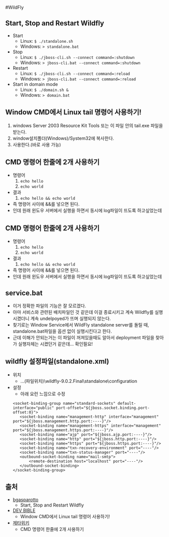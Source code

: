 #WildFly
## Start, Stop and Restart Wildfly
 - Start
 	 - Linux: `$ ./standalone.sh`
 	 - Windows: `> standalone.bat`
 - Stop
 	 - Linux: `$ ./jboss-cli.sh --connect command=:shutdown`
 	 - Windows: `> jboss-cli.bat --connect command=:shutdown`
 - Restart
 	 - Linux: `$ ./jboss-cli.sh --connect command=:reload`
 	 - Windows: `> jboss-cli.bat --connect command=:reload`
 - Start in domain mode
 	 - Linux: `$ ./domain.sh &`
 	 - Windows: `> domain.bat`

## Window CMD에서 Linux tail 명령어 사용하기!
 1. windows Server 2003 Resource Kit Tools 또는 이 파일 안의 tail.exe 파일을 받는다.
 2. window설치폴더(Windows)/System32에 복사한다.
 3. 사용한다.(바로 사용 가능)

## CMD 명령어 한줄에 2개 사용하기
 - 명령어
 	 1. `echo hello`
 	 2. `echo world`
 - 결과
 	 1. `echo hello && echo world`
 - 즉 명령어 사이에 &&를 넣으면 된다.
 - 인데 원래 윈도우 서버에서 실행을 하면서 동시에 log파일이 뜨도록 하고싶었는데

## CMD 명령어 한줄에 2개 사용하기
 - 명령어
 	 1. `echo hello`
 	 2. `echo world`
 - 결과
 	 1. `echo hello && echo world`
 - 즉 명령어 사이에 &&를 넣으면 된다.
 - 인데 원래 윈도우 서버에서 실행을 하면서 동시에 log파일이 뜨도록 하고싶었는데 


## service.bat
 - 이거 정확한 파일의 기능은 잘 모르겠다. 
 - 아마 서비스와 관련된 배치파일인 것 같은데 이걸 종료시키고 계속 Wildfly를 실행시켰더니 계속 undelpoyed가 뜨며 실행되지 않는다.
 - 찾기로는 Window Service에서 WildFly standalone server를 돌릴 때, standalone.bat파일을 옵션 없이 실행시킨다고 한다.
 - 근데 이해가 안되는거는 이 파일이 꺼져있을때도 알아서 deployment 파일을 찾아가 실행자체는 시켰던거 같은데... 확인필요!


## wildfly 설정파일(standalone.xml)
 - 위치
	 - ...(파일위치)\wildfly-9.0.2.Final\standalone\configuration
 - 설정
 	 - 아래 요런 느낌으로 수정
 	 ```
 	 <socket-binding-group name="standard-sockets" default-interface="public" port-offset="${jboss.socket.binding.port-offset:0}">
        <socket-binding name="management-http" interface="management" port="${jboss.management.http.port:----}"/>
        <socket-binding name="management-https" interface="management" port="${jboss.management.https.port:----}"/>
        <socket-binding name="ajp" port="${jboss.ajp.port:----}"/>
        <socket-binding name="http" port="${jboss.http.port:----}"/>
        <socket-binding name="https" port="${jboss.https.port:----}"/>
        <socket-binding name="txn-recovery-environment" port="----"/>
        <socket-binding name="txn-status-manager" port="----"/>
        <outbound-socket-binding name="mail-smtp">
            <remote-destination host="localhost" port="----"/>
        </outbound-socket-binding>
    </socket-binding-group>
 	 ```
 	 
## 출처
 - [bgasparotto](https://bgasparotto.com/start-stop-restart-wildfly/ "Start, Stop and Restart Wildfly")
 	 - Start, Stop and Restart Wildfly
 - [DEV BIBLE](http://devbible.tistory.com/375 "[Tips] 리눅스의 tail 명령어를 윈도우에서 사용하기")
 	 - Window CMD에서 Linux tail 명령어 사용하기!
 - [제타위키](https://zetawiki.com/wiki/윈도우_CMD_명령어_한줄로_합치기 "윈도우_CMD_명령어_한줄로_합치기")
 	 - CMD 명령어 한줄에 2개 사용하기
